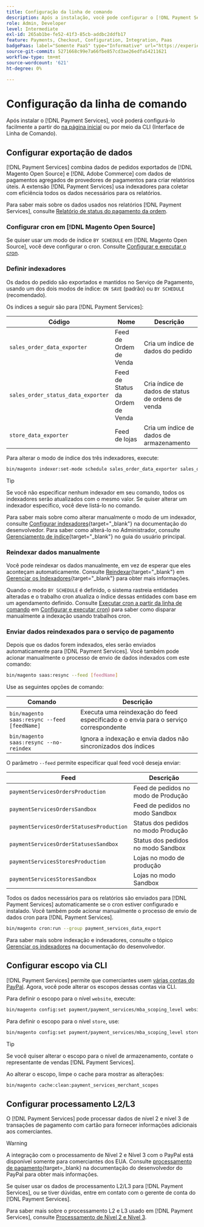 ```yaml
---
title: Configuração da linha de comando
description: Após a instalação, você pode configurar o [!DNL Payment Services] usando a Interface de Linha de Comando (CLI).
role: Admin, Developer
level: Intermediate
exl-id: 265ab1be-fe52-41f3-85cb-addbc2ddfb17
feature: Payments, Checkout, Configuration, Integration, Paas
badgePaas: label="Somente PaaS" type="Informative" url="https://experienceleague.adobe.com/en/docs/commerce/user-guides/product-solutions" tooltip="Aplica-se somente a projetos do Adobe Commerce na nuvem (infraestrutura do PaaS gerenciada pela Adobe) e a projetos locais."
source-git-commit: 5271668c99e7a66fbe857cd3ae26edfa54211621
workflow-type: tm+mt
source-wordcount: '621'
ht-degree: 0%

---
```


# Configuração da linha de comando

Após instalar o [!DNL Payment Services], você poderá configurá-lo facilmente a partir do [na página inicial](payments-home.md) ou por meio da CLI (Interface de Linha de Comando).

## Configurar exportação de dados

[!DNL Payment Services] combina dados de pedidos exportados de [!DNL Magento Open Source] e [!DNL Adobe Commerce] com dados de pagamentos agregados de provedores de pagamentos para criar relatórios úteis. A extensão [!DNL Payment Services] usa indexadores para coletar com eficiência todos os dados necessários para os relatórios.

Para saber mais sobre os dados usados nos relatórios [!DNL Payment Services], consulte [Relatório de status do pagamento da ordem](order-payment-status.md#data-used-in-the-report).

### Configurar cron em [!DNL Magento Open Source]

Se quiser usar um modo de índice `BY SCHEDULE` em [!DNL Magento Open Source], você deve configurar o cron. Consulte [Configurar e executar o cron](https://experienceleague.adobe.com/en/docs/commerce-operations/configuration-guide/cli/configure-cron-jobs).

### Definir indexadores

Os dados do pedido são exportados e mantidos no Serviço de Pagamento, usando um dos dois modos de índice: `ON SAVE` (padrão) ou `BY SCHEDULE` (recomendado).

Os índices a seguir são para [!DNL Payment Services]:

| Código | Nome | Descrição |
|    ---    |  ---  |  ---  |
| `sales_order_data_exporter` | Feed de Ordem de Venda | Cria um índice de dados do pedido |
| `sales_order_status_data_exporter` | Feed de Status da Ordem de Venda | Cria índice de dados de status de ordens de venda |
| `store_data_exporter` | Feed de lojas | Cria um índice de dados de armazenamento |

Para alterar o modo de índice dos três indexadores, execute:

```bash
bin/magento indexer:set-mode schedule sales_order_data_exporter sales_order_status_data_exporter store_data_exporter
```

>[!TIP]
>
>Se você não especificar nenhum indexador em seu comando, todos os indexadores serão atualizados com o mesmo valor. Se quiser alterar um indexador específico, você deve listá-lo no comando.

Para saber mais sobre como alterar manualmente o modo de um indexador, consulte [Configurar indexadores](https://experienceleague.adobe.com/en/docs/commerce-operations/configuration-guide/cli/manage-indexers#configure-indexers){target="_blank"} na documentação do desenvolvedor. Para saber como alterá-lo no Administrador, consulte [Gerenciamento de índice](https://experienceleague.adobe.com/en/docs/commerce-admin/systems/tools/index-management#change-the-index-mode){target="_blank"} no guia do usuário principal.

### Reindexar dados manualmente

Você pode reindexar os dados manualmente, em vez de esperar que eles aconteçam automaticamente. Consulte [Reindexar](https://experienceleague.adobe.com/en/docs/commerce-operations/configuration-guide/cli/manage-indexers#reindex){target="_blank"} em [Gerenciar os Indexadores](https://experienceleague.adobe.com/en/docs/commerce-operations/configuration-guide/cli/manage-indexers){target="_blank"} para obter mais informações.

Quando o modo `BY SCHEDULE` é definido, o sistema rastreia entidades alteradas e o trabalho cron atualiza o índice dessas entidades com base em um agendamento definido. Consulte [Executar cron a partir da linha de comando](https://experienceleague.adobe.com/en/docs/commerce-operations/configuration-guide/cli/configure-cron-jobs#config-cli-cron-group-run) em [Configurar e executar cron](https://experienceleague.adobe.com/en/docs/commerce-operations/configuration-guide/cli/configure-cron-jobs)) para saber como disparar manualmente a indexação usando trabalhos cron.

### Enviar dados reindexados para o serviço de pagamento

Depois que os dados forem indexados, eles serão enviados automaticamente para [!DNL Payment Services]. Você também pode acionar manualmente o processo de envio de dados indexados com este comando:

```bash
bin/magento saas:resync --feed [feedName]
```

Use as seguintes opções de comando:

| Comando | Descrição |
|  ---  |  ---  |
| `bin/magento saas:resync --feed [feedName]` | Executa uma reindexação do feed especificado e o envia para o serviço correspondente |
| `bin/magento saas:resync --no-reindex` | Ignora a indexação e envia dados não sincronizados dos índices |

O parâmetro `--feed` permite especificar qual feed você deseja enviar:

| Feed | Descrição |
|  ---  |  ---  |
| `paymentServicesOrdersProduction` | Feed de pedidos no modo de Produção |
| `paymentServicesOrdersSandbox` | Feed de pedidos no modo Sandbox |
| `paymentServicesOrderStatusesProduction` | Status dos pedidos no modo Produção |
| `paymentServicesOrderStatusesSandbox` | Status dos pedidos no modo Sandbox |
| `paymentServicesStoresProduction` | Lojas no modo de produção |
| `paymentServicesStoresSandbox` | Lojas no modo Sandbox |

Todos os dados necessários para os relatórios são enviados para [!DNL Payment Services] automaticamente se o cron estiver configurado e instalado. Você também pode acionar manualmente o processo de envio de dados cron para [!DNL Payment Services].

```bash
bin/magento cron:run --group payment_services_data_export
```

Para saber mais sobre indexação e indexadores, consulte o tópico [Gerenciar os indexadores](https://experienceleague.adobe.com/en/docs/commerce-operations/configuration-guide/cli/manage-indexers) na documentação do desenvolvedor.

## Configurar escopo via CLI

[!DNL Payment Services] permite que comerciantes usem [várias contas do PayPal](settings.md#use-multiple-paypal-accounts). Agora, você pode alterar os escopos dessas contas via CLI.

Para definir o escopo para o nível `website`, execute:

```bash
bin/magento config:set payment/payment_services/mba_scoping_level website
```

Para definir o escopo para o nível `store`, use:

```bash
bin/magento config:set payment/payment_services/mba_scoping_level store
```

>[!TIP]
>
> Se você quiser alterar o escopo para o nível de armazenamento, contate o representante de vendas [!DNL Payment Services].

Ao alterar o escopo, limpe o cache para mostrar as alterações:

```bash
bin/magento cache:clean:payment_services_merchant_scopes
```

## Configurar processamento L2/L3

O [!DNL Payment Services] pode processar dados de nível 2 e nível 3 de transações de pagamento com cartão para fornecer informações adicionais aos comerciantes.

>[!WARNING]
>
> A integração com o processamento de Nível 2 e Nível 3 com o PayPal está disponível somente para comerciantes dos EUA. Consulte [processamento de pagamento](https://developer.paypal.com/docs/checkout/advanced/processing/){target=_blank} na documentação do desenvolvedor do PayPal para obter mais informações.

Se quiser usar os dados de processamento L2/L3 para [!DNL Payment Services], ou se tiver dúvidas, entre em contato com o gerente de conta do [!DNL Payment Services].

Para saber mais sobre o processamento L2 e L3 usado em [!DNL Payment Services], consulte [Processamento de Nível 2 e Nível 3](levels-card-payment-transactions.md).
